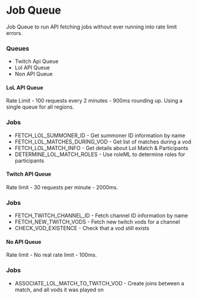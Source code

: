 # Job Queue

Job Queue to run API fetching jobs without ever running into rate limit errors.

### Queues

- Twitch Api Queue
- Lol API Queue
- Non API Queue

#### LoL API Queue

Rate Limit - 100 requests every 2 minutes - 900ms rounding up.
Using a single queue for all regions.

### Jobs

- FETCH_LOL_SUMMONER_ID - Get summoner ID information by name
- FETCH_LOL_MATCHES_DURING_VOD - Get list of matches during a vod
- FETCH_LOL_MATCH_INFO - Get details about Lol Match & Participants
- DETERMINE_LOL_MATCH_ROLES - Use roleML to determine roles for participants

#### Twitch API Queue

Rate limit - 30 requests per minute - 2000ms.

### Jobs

- FETCH_TWITCH_CHANNEL_ID - Fetch channel ID information by name
- FETCH_NEW_TWITCH_VODS - Fetch new twitch vods for a channel
- CHECK_VOD_EXISTENCE - Check that a vod still exists

#### No API Queue

Rate limit - No real rate limit - 100ms.

### Jobs

- ASSOCIATE_LOL_MATCH_TO_TWITCH_VOD - Create joins between a match, and all vods it was played on
